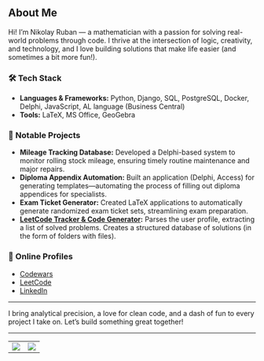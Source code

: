 ## About Me

Hi! I’m Nikolay Ruban — a mathematician with a passion for solving real-world problems through code. I thrive at the intersection of logic, creativity, and technology, and I love building solutions that make life easier (and sometimes a bit more fun!).

### 🛠️ Tech Stack

- **Languages & Frameworks:** Python, Django, SQL, PostgreSQL, Docker, Delphi, JavaScript, AL language (Business Central)
- **Tools:** LaTeX, MS Office, GeoGebra

### 💼 Notable Projects

- **Mileage Tracking Database:** Developed a Delphi-based system to monitor rolling stock mileage, ensuring timely routine maintenance and major repairs.
- **Diploma Appendix Automation:** Built an application (Delphi, Access) for generating templates—automating the process of filling out diploma appendices for specialists.
- **Exam Ticket Generator:** Created LaTeX applications to automatically generate randomized exam ticket sets, streamlining exam preparation.
- **[LeetCode Tracker & Code Generator](https://github.com/rubannn/Leetcode):** Parses the user profile, extracting a list of solved problems. Creates a structured database of solutions (in the form of folders with files).

### 🎯 Online Profiles

- [Codewars](https://www.codewars.com/users/Gh0stik)
- [LeetCode](https://leetcode.com/u/Gh0stik/)
- [LinkedIn](https://www.linkedin.com/in/nikolay-ruban-49223667/)

---

I bring analytical precision, a love for clean code, and a dash of fun to every project I take on. Let’s build something great together!

---

<table border="0" style="border:none;">
  <tr>
    <td style="border:none;"><img src="https://github-readme-stats.vercel.app/api?username=rubannn&show_icons=true&theme=tokyonight" /></td>
    <td style="border:none;"><img src="https://github-readme-stats.vercel.app/api/top-langs/?username=rubannn&layout=compact&theme=tokyonight" /></td>
  </tr>
</table>
